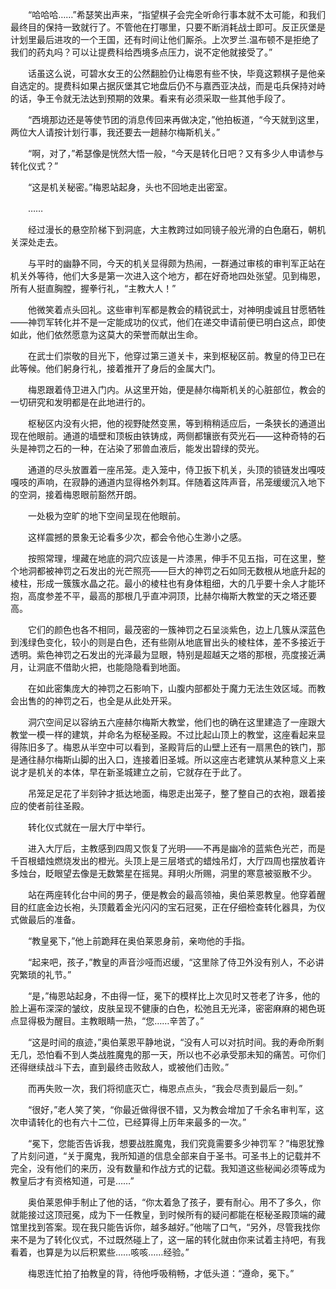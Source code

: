 　　“哈哈哈……”希瑟笑出声来，“指望棋子会完全听命行事本就不太可能，和我们最终目的保持一致就行了。不管他在打哪里，只要不断消耗战士即可。反正灰堡是计划里最后进攻的一个王国，还有时间让他们厮杀。上次罗兰.温布顿不是拒绝了我们的药丸吗？可以让提费科给西境多点压力，说不定他就接受了。”

　　话虽这么说，可碧水女王的公然翻脸仍让梅恩有些不快，毕竟这颗棋子是他亲自选定的。提费科如果占据灰堡其它地盘后仍不与嘉西亚决战，而是屯兵保持对峙的话，争王令就无法达到预期的效果。看来有必须采取一些其他手段了。

　　“西境那边还是等使节团的消息传回来再做决定，”他拍板道，“今天就到这里，两位大人请按计划行事，我还要去一趟赫尔梅斯机关。”

　　“啊，对了，”希瑟像是恍然大悟一般，“今天是转化日吧？又有多少人申请参与转化仪式？”

　　“这是机关秘密。”梅恩站起身，头也不回地走出密室。

　　……

　　经过漫长的悬空阶梯下到洞底，大主教跨过如同镜子般光滑的白色磨石，朝机关深处走去。

　　与平时的幽静不同，今天的机关显得颇为热闹，一群通过审核的审判军正站在机关外等待，他们大多是第一次进入这个地方，都在好奇地四处张望。见到梅恩，所有人挺直胸膛，握拳行礼，“主教大人！”

　　他微笑着点头回礼。这些审判军都是教会的精锐武士，对神明虔诚且甘愿牺牲——神罚军转化并不是一定能成功的仪式，他们在递交申请前便已明白这点，即使如此，他们依然愿意为这莫大的荣誉而献出生命。

　　在武士们崇敬的目光下，他穿过第三道关卡，来到枢秘区前。教皇的侍卫已在此等候。他们躬身行礼，接着推开了身后的金属大门。

　　梅恩跟着侍卫进入门内。从这里开始，便是赫尔梅斯机关的心脏部位，教会的一切研究和发明都是在此地进行的。

　　枢秘区内没有火把，他的视野陡然变黑，等到稍稍适应后，一条狭长的通道出现在他眼前。通道的墙壁和顶板由铁铸成，两侧都镶嵌有荧光石——这种奇特的石头是神罚之石的一种，在沾染了邪兽血液后，能发出碧绿的荧光。

　　通道的尽头放置着一座吊笼。走入笼中，侍卫扳下机关，头顶的锁链发出嘎吱嘎吱的声响，在寂静的通道内显得格外刺耳。伴随着这阵声音，吊笼缓缓沉入地下的空洞，接着梅恩眼前豁然开朗。

　　一处极为空旷的地下空间呈现在他眼前。

　　这样震撼的景象无论看多少次，都会令他心生渺小之感。

　　按照常理，埋藏在地底的洞穴应该是一片漆黑，伸手不见五指，可在这里，整个地洞都被神罚之石发出的光芒照亮——巨大的神罚之石如同无数根从地底升起的棱柱，形成一簇簇水晶之花。最小的棱柱也有身体粗细，大的几乎要十余人才能环抱，高度参差不平，最高的那根几乎直冲洞顶，比赫尔梅斯大教堂的天之塔还要高。

　　它们的颜色也各不相同，最茂密的一簇神罚之石呈淡紫色，边上几簇从深蓝色到浅绿色变化，较小的则是白色，还有些刚从地底冒出头的棱柱体，差不多接近于透明。紫色神罚之石发出的光泽最为显眼，特别是超越天之塔的那根，亮度接近满月，让洞底不借助火把，也能隐隐看到地面。

　　在如此密集庞大的神罚之石影响下，山腹内部都处于魔力无法生效区域。而教会出售的的神罚之石，也全是从此处开采。

　　洞穴空间足以容纳五六座赫尔梅斯大教堂，他们也的确在这里建造了一座跟大教堂一模一样的建筑，并命名为枢秘圣殿。不过比起山顶上的教堂，这座看起来显得陈旧多了。梅恩从半空中可以看到，圣殿背后的山壁上还有一扇黑色的铁门，那是通往赫尔梅斯山脚的出入口，连接着旧圣城。所以这座古老建筑从某种意义上来说才是机关的本体，早在新圣城建立之前，它就存在于此了。

　　吊笼足足花了半刻钟才抵达地面，梅恩走出笼子，整了整自己的衣袍，跟着接应的使者前往圣殿。

　　转化仪式就在一层大厅中举行。

　　进入大厅后，主教感到四周又恢复了光明——不再是幽冷的蓝紫色光芒，而是千百根蜡烛燃烧发出的橙光。头顶上是三层塔式的蜡烛吊灯，大厅四周也摆放着许多烛台，眨眼望去像是无数繁星在摇晃。拜明火所赐，洞里的寒意被驱散不少。

　　站在两座转化台中间的男子，便是教会的最高领袖，奥伯莱恩教皇。他穿着醒目的红底金边长袍，头顶戴着金光闪闪的宝石冠冕，正在仔细检查转化器具，为仪式做最后的准备。

　　“教皇冕下，”他上前跪拜在奥伯莱恩身前，亲吻他的手指。

　　“起来吧，孩子，”教皇的声音沙哑而迟缓，“这里除了侍卫外没有别人，不必讲究繁琐的礼节。”

　　“是，”梅恩站起身，不由得一怔，冕下的模样比上次见时又苍老了许多，他的脸上遍布深深的皱纹，皮肤呈现不健康的白色，松弛且无光泽，密密麻麻的褐色斑点显得极为醒目。主教眼睛一热，“您……辛苦了。”

　　“这是时间的痕迹，”奥伯莱恩平静地说，“没有人可以对抗时间。我的寿命所剩无几，恐怕看不到人类战胜魔鬼的那一天，所以也不必承受那未知的痛苦。可你们还得继续战斗下去，直到最终击败敌人，或被他们击败。”

　　而再失败一次，我们将彻底灭亡，梅恩点点头，“我会尽责到最后一刻。”

　　“很好，”老人笑了笑，“你最近做得很不错，又为教会增加了千余名审判军，这次申请转化的也有六十二位，已经算得上历年来最多的一次。”

　　“冕下，您能否告诉我，想要战胜魔鬼，我们究竟需要多少神罚军？”梅恩犹豫了片刻问道，“关于魔鬼，我所知道的信息全部来自于圣书。可圣书上的记载并不完全，没有他们的来历，没有数量和作战方式的记载。我知道这些秘闻必须等成为教皇后才有资格知道，可是……”

　　奥伯莱恩伸手制止了他的话，“你太着急了孩子，要有耐心。用不了多久，你就能接过这顶冠冕，成为下一任教皇，到时候所有的疑问都能在枢秘圣殿顶端的藏馆里找到答案。现在我只能告诉你，越多越好。”他喘了口气，“另外，尽管我找你来不是为了转化仪式，不过既然碰上了，这一届的转化就由你来试着主持吧，有我看着，也算是为以后积累些……咳咳……经验。”

　　梅恩连忙拍了拍教皇的背，待他呼吸稍畅，才低头道：“遵命，冕下。”
